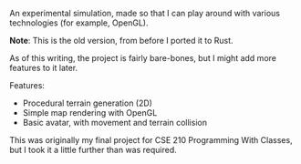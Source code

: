 An experimental simulation, made so that I can play around with various technologies (for example, OpenGL).

**Note**: This is the old version, from before I ported it to Rust.

As of this writing, the project is fairly bare-bones, but I might add more features to it later.

Features:
- Procedural terrain generation (2D)
- Simple map rendering with OpenGL
- Basic avatar, with movement and terrain collision

This was originally my final project for CSE 210 Programming With Classes, but I took it a little further than was required.
